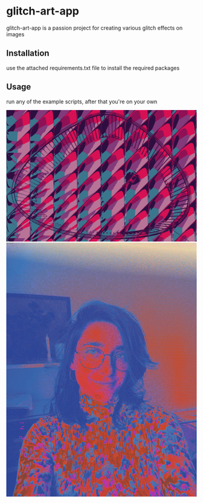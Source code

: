 # glitch-art-app

glitch-art-app is a passion project for creating various glitch effects on images

## Installation

use the attached requirements.txt file to install the required packages

## Usage

run any of the example scripts, after that you're on your own

![ABSOLUTE CINEMA](example-out/1739923913-6.png)
![ABSOLUTE CINEMA](example-out/1740097624-3.png)

